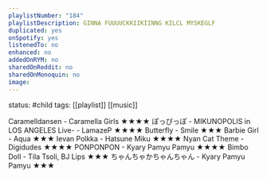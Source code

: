```yaml
---
playlistNumber: "184"
playlistDescription: GINNA FUUUUCKKIIKIINNG KILCL MYSKEGLF
duplicated: yes
onSpotify: yes
listenedTo: no
enhanced: no
addedOnRYM: no
sharedOnReddit: no
sharedOnMonoquin: no
image:
---
```

status: #child 
tags: [[playlist]] [[music]] 

Caramelldansen - Caramella Girls ★★★★
ぽっぴっぽ - MIKUNOPOLIS in LOS ANGELES Live- - LamazeP ★★★★
Butterfly - Smile ★★★
Barbie Girl - Aqua ★★★
Ievan Polkka - Hatsune Miku ★★★★
Nyan Cat Theme - Digidudes ★★★★
PONPONPON - Kyary Pamyu Pamyu ★★★★
Bimbo Doll - Tila Tsoli, BJ Lips ★★★
ちゃんちゃかちゃんちゃん - Kyary Pamyu Pamyu ★★★
